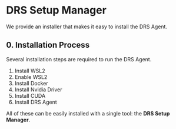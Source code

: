 # DRS Setup Manager  
We provide an installer that makes it easy to install the DRS Agent.

## 0. Installation Process  
Several installation steps are required to run the DRS Agent.

1. Install WSL2  
2. Enable WSL2  
3. Install Docker  
4. Install Nvidia Driver  
5. Install CUDA  
6. Install DRS Agent  

All of these can be easily installed with a single tool: the **DRS Setup Manager**.